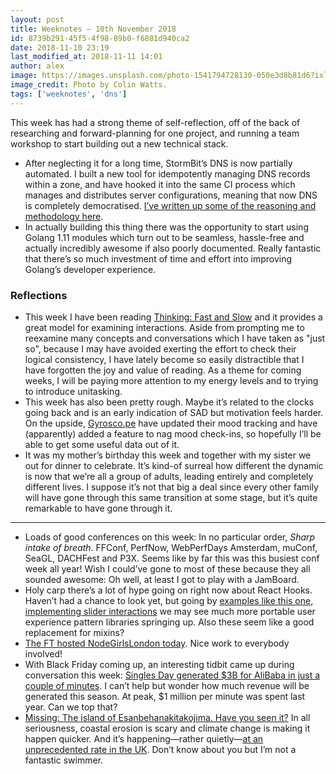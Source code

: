 ```yaml
---
layout: post
title: Weeknotes — 10th November 2018
id: 8739b291-45f5-4f98-89b0-f6881d940ca2
date: 2018-11-10 23:19
last_modified_at: 2018-11-11 14:01
author: alex
image: https://images.unsplash.com/photo-1541794728130-050e3d8b81d6?ixlib=rb-0.3.5&q=85&fm=jpg&crop=entropy&w=2000&cs=srgb&s=0ee7b2389a3682794326519e742bec65
image_credit: Photo by Colin Watts.
tags: ['weeknotes', 'dns']
---
```


This week has had a strong theme of self-reflection, off of the back of researching and forward-planning for one project, and running a team workshop to start building out a new technical stack.

- After neglecting it for a long time, StormBit’s DNS is now partially automated. I built a new tool for idempotently managing DNS records within a zone, and have hooked it into the same CI process which manages and distributes server configurations, meaning that now DNS is completely democratised. [I’ve written up some of the reasoning and methodology here](https://alexwilson.tech/blog/2018/11/10/democratising-and-automating-dns/).
- In actually building this thing there was the opportunity to start using Golang 1.11 modules which turn out to be seamless, hassle-free and actually incredibly awesome if also poorly documented. Really fantastic that there’s so much investment of time and effort into improving Golang’s developer experience.

### Reflections

- This week I have been reading [Thinking: Fast and Slow](https://www.amazon.co.uk/dp/0141033576) and it provides a great model for examining interactions. Aside from prompting me to reexamine many concepts and conversations which I have taken as "just so", because I may have avoided exerting the effort to check their logical consistency, I have lately become so easily distractible that I have forgotten the joy and value of reading. As a theme for coming weeks, I will be paying more attention to my energy levels and to trying to introduce unitasking.
- This week has also been pretty rough. Maybe it’s related to the clocks going back and is an early indication of SAD but motivation feels harder. On the upside, [Gyrosco.pe](gyrosco.pe) have updated their mood tracking and have (apparently) added a feature to nag mood check-ins, so hopefully I’ll be able to get some useful data out of it.
- It was my mother’s birthday this week and together with my sister we out for dinner to celebrate. It’s kind-of surreal how different the dynamic is now that we’re all a group of adults, leading entirely and completely different lives. I suppose it’s not that big a deal since every other family will have gone through this same transition at some stage, but it’s quite remarkable to have gone through it.

---

- Loads of good conferences on this week: In no particular order, *Sharp intake of breath*. FFConf, PerfNow, WebPerfDays Amsterdam, muConf, SeaGL, DACHFest and P3X. Seems like by far this was this busiest conf week all year! Wish I could’ve gone to most of these because they all sounded awesome: Oh well, at least I got to play with a JamBoard.
- Holy carp there’s a lot of hype going on right now about React Hooks. Haven’t had a chance to look yet, but going by [examples like this one, implementing slider interactions](https://codesandbox.io/embed/387p7vo9z5) we may see much more portable user experience pattern libraries springing up. Also these seem like a good replacement for mixins?
- [The FT hosted NodeGirlsLondon today](https://twitter.com/nodegirlslondon/status/1061306448125267974). Nice work to everybody involved!
- With Black Friday coming up, an interesting tidbit came up during conversation this week: [Singles Day generated $3B for AliBaba in just a couple of minutes](https://twitter.com/juokaz/status/1061367299918217217). I can’t help but wonder how much revenue will be generated this season. At peak, $1 million per minute was spent last year. Can we top that?
- [Missing: The island of Esanbehanakitakojima. Have you seen it?](https://www.washingtonpost.com/world/2018/11/03/japanese-island-quietly-disappeared-no-one-noticed-until-now/) In all seriousness, coastal erosion is scary and climate change is making it happen quicker.  And it’s happening—rather quietly—[at an unprecedented rate in the UK](https://www.bbc.co.uk/news/science-environment-45983260). Don’t know about you but I’m not a fantastic swimmer.
